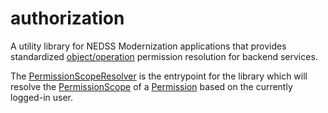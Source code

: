# authorization

A utility library for NEDSS Modernization applications that provides
standardized [object/operation](../../documentation/authorization/NBS6-Authorization.md) permission resolution for
backend services.

The [PermissionScopeResolver](src/main/java/gov/cdc/nbs/authorization/permission/scope/PermissionScopeResolver.java) is
the entrypoint for the library which will resolve
the [PermissionScope](src/main/java/gov/cdc/nbs/authorization/permission/scope/PermissionScope.java) of
a [Permission](src/main/java/gov/cdc/nbs/authorization/permission/Permission.java) based on the currently logged-in
user.
